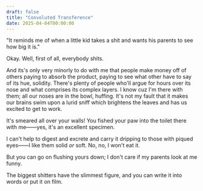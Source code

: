 ```yaml
---
draft: false
title: "Convoluted Transference"
date: 2025-04-04T00:00:00
---
```

"It reminds me of when a little kid takes a shit and wants his parents to see how big it is." 

Okay. Well, first of all, everybody shits.

And its's only very minorly to do with me that people make money off of others paying to absorb the product, paying to see what other have to say of its hue, solidity. There's plenty of people who'll argue for hours over its nose and what comprises its complex layers. I know cuz I'm there with them; all our noses are in the bowl, huffing. It's not my fault that it makes our brains swim upon a lurid sniff which brightens the leaves and has us excited to get to work. 

It's smeared all over your walls! You fished your paw into the toilet there with me——yes, it's an excellent specimen. 

I can't help to digest and excrete and carry it dripping to those with piqued eyes——I like them solid *or* soft. No, no, I won't eat it.

But you can go on flushing yours down; I don't care if my parents look at me funny. 

The biggest shitters have the slimmest figure, and you can write it into words or put it on film. 